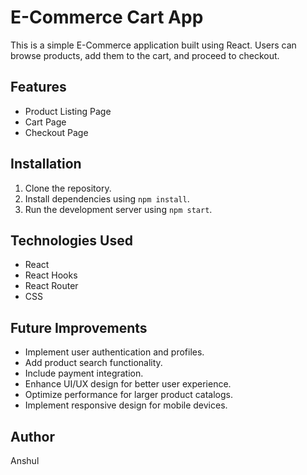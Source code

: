 # E-Commerce Cart App

This is a simple E-Commerce application built using React. Users can browse products, add them to the cart, and proceed to checkout.

## Features

- Product Listing Page
- Cart Page
- Checkout Page

## Installation

1. Clone the repository.
2. Install dependencies using `npm install`.
3. Run the development server using `npm start`.

## Technologies Used

- React
- React Hooks
- React Router
- CSS

## Future Improvements

- Implement user authentication and profiles.
- Add product search functionality.
- Include payment integration.
- Enhance UI/UX design for better user experience.
- Optimize performance for larger product catalogs.
- Implement responsive design for mobile devices.

## Author

Anshul


